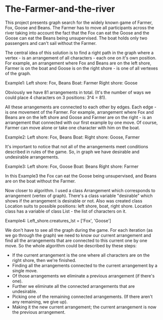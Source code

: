 # The-Farmer-and-the-river
This project presents graph search for the widely known game of Farmer, Fox, Goose and Beans. 
The Farmer has to move all participants across the river taking into account the fact that 
the Fox can eat the Goose and the Goose can eat the Beans being unsupervised. The boat holds
only two passengers and can't sail without the Farmer.

The central idea of this solution is to find a right path in the graph where a vertex - 
is an arrangement of all characters - each one on it's own position. For example, an arrangement 
where Fox and Beans are on the left shore, Farmer is on the boat and Goose is on the right shore - 
is one of all vertexes of the graph. 

Example1:
Left shore: Fox, Beans
Boat: Farmer
Right shore: Goose

Obviously we have 81 arrangements in total. (It's the number of ways we could place 4 characters
on 3 positions: 3^4 = 81).

All these arrangements are connected to each other by edges. Each edge - is one movement of
the Farmer. For example, arrangement where Fox and Beans are on the left shore and Goose and Farmer
are on the right - is an arrangement that connected with our first example by one move. Of course, 
Farmer can move alone or take one character with him on the boat. 

Example2:
Left shore: Fox, Beans
Boat:
Right shore: Goose, Farmer


It's important to notice that not all of the arrangements meet conditions described in rules 
of the game. So, in graph we have desirable and undesirable arrangements. 

Example3:
Left shore: Fox, Goose
Boat: Beans
Right shore: Farmer

In this Example3 the Fox can eat the Goose being unsupervised, and Beans are on the boat without 
the Farmer.

Now closer to algorithm.
I used a class Arrangement which corresponds to arrangement (vertex of graph). There's a class
variable "desirable" which shows if the arrangement is desirable or not. Also was created 
class Location suits to possible positions: left shore, boat, right shore. Location 
class has a variable of class List - the list of characters on it.

Example4:
Left_shore.creatures_lst = ['Fox', 'Goose']

We don't have to see all the graph during the game. For each iteration (as we go through the 
graph) we need to know our current arrangement and find all the arrangements that are connected
to this current one by one move. So the whole algorithm could be described by these steps:

 - If the current arrangement is the one where all characters are on the right shore, then
   we're finished.
 - Finding all the arrangements connected to the current arrangement by a single move.
 - Of those arrangements we eliminate a previous arrangement (if there's one).
 - Further we eliminate all the connected arrangements that are undesirable.
 - Picking one of the remaining connected arrangements. (If there aren't any remaining, we give up).
 - Making it the new current arrangement; the current arrangement is now the previous arrangement.


